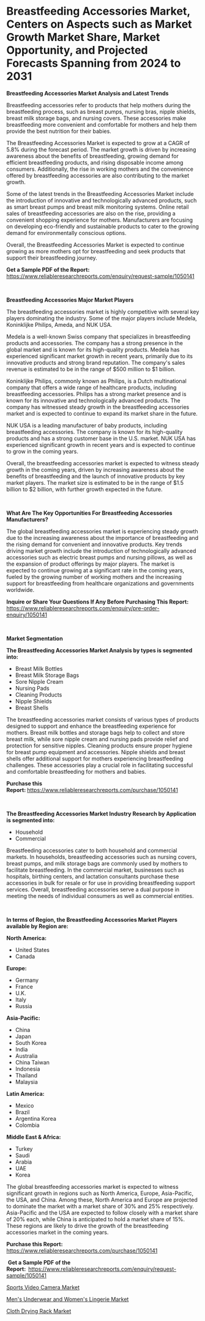 <p><h1>Breastfeeding Accessories Market, Centers on Aspects such as Market Growth Market Share, Market Opportunity, and Projected Forecasts Spanning from 2024 to 2031</h1></p><p><strong>Breastfeeding Accessories Market Analysis and Latest Trends</strong></p>
<p><p>Breastfeeding accessories refer to products that help mothers during the breastfeeding process, such as breast pumps, nursing bras, nipple shields, breast milk storage bags, and nursing covers. These accessories make breastfeeding more convenient and comfortable for mothers and help them provide the best nutrition for their babies.</p><p>The Breastfeeding Accessories Market is expected to grow at a CAGR of 5.8% during the forecast period. The market growth is driven by increasing awareness about the benefits of breastfeeding, growing demand for efficient breastfeeding products, and rising disposable income among consumers. Additionally, the rise in working mothers and the convenience offered by breastfeeding accessories are also contributing to the market growth.</p><p>Some of the latest trends in the Breastfeeding Accessories Market include the introduction of innovative and technologically advanced products, such as smart breast pumps and breast milk monitoring systems. Online retail sales of breastfeeding accessories are also on the rise, providing a convenient shopping experience for mothers. Manufacturers are focusing on developing eco-friendly and sustainable products to cater to the growing demand for environmentally conscious options.</p><p>Overall, the Breastfeeding Accessories Market is expected to continue growing as more mothers opt for breastfeeding and seek products that support their breastfeeding journey.</p></p>
<p><strong>Get a Sample PDF of the Report:&nbsp;</strong> <a href="https://www.reliableresearchreports.com/enquiry/request-sample/1050141">https://www.reliableresearchreports.com/enquiry/request-sample/1050141</a></p>
<p>&nbsp;</p>
<p><strong>Breastfeeding Accessories Major Market Players</strong></p>
<p><p>The breastfeeding accessories market is highly competitive with several key players dominating the industry. Some of the major players include Medela, Koninklijke Philips, Ameda, and NUK USA. </p><p>Medela is a well-known Swiss company that specializes in breastfeeding products and accessories. The company has a strong presence in the global market and is known for its high-quality products. Medela has experienced significant market growth in recent years, primarily due to its innovative products and strong brand reputation. The company's sales revenue is estimated to be in the range of $500 million to $1 billion.</p><p>Koninklijke Philips, commonly known as Philips, is a Dutch multinational company that offers a wide range of healthcare products, including breastfeeding accessories. Philips has a strong market presence and is known for its innovative and technologically advanced products. The company has witnessed steady growth in the breastfeeding accessories market and is expected to continue to expand its market share in the future.</p><p>NUK USA is a leading manufacturer of baby products, including breastfeeding accessories. The company is known for its high-quality products and has a strong customer base in the U.S. market. NUK USA has experienced significant growth in recent years and is expected to continue to grow in the coming years.</p><p>Overall, the breastfeeding accessories market is expected to witness steady growth in the coming years, driven by increasing awareness about the benefits of breastfeeding and the launch of innovative products by key market players. The market size is estimated to be in the range of $1.5 billion to $2 billion, with further growth expected in the future.</p></p>
<p>&nbsp;</p>
<p><strong>What Are The Key Opportunities For Breastfeeding Accessories Manufacturers?</strong></p>
<p><p>The global breastfeeding accessories market is experiencing steady growth due to the increasing awareness about the importance of breastfeeding and the rising demand for convenient and innovative products. Key trends driving market growth include the introduction of technologically advanced accessories such as electric breast pumps and nursing pillows, as well as the expansion of product offerings by major players. The market is expected to continue growing at a significant rate in the coming years, fueled by the growing number of working mothers and the increasing support for breastfeeding from healthcare organizations and governments worldwide.</p></p>
<p><strong>Inquire or Share Your Questions If Any Before Purchasing This Report:</strong> <a href="https://www.reliableresearchreports.com/enquiry/pre-order-enquiry/1050141">https://www.reliableresearchreports.com/enquiry/pre-order-enquiry/1050141</a></p>
<p>&nbsp;</p>
<p><strong>Market Segmentation</strong></p>
<p><strong>The Breastfeeding Accessories Market Analysis by types is segmented into:</strong></p>
<p><ul><li>Breast Milk Bottles</li><li>Breast Milk Storage Bags</li><li>Sore Nipple Cream</li><li>Nursing Pads</li><li>Cleaning Products</li><li>Nipple Shields</li><li>Breast Shells</li></ul></p>
<p><p>The breastfeeding accessories market consists of various types of products designed to support and enhance the breastfeeding experience for mothers. Breast milk bottles and storage bags help to collect and store breast milk, while sore nipple cream and nursing pads provide relief and protection for sensitive nipples. Cleaning products ensure proper hygiene for breast pump equipment and accessories. Nipple shields and breast shells offer additional support for mothers experiencing breastfeeding challenges. These accessories play a crucial role in facilitating successful and comfortable breastfeeding for mothers and babies.</p></p>
<p><strong>Purchase this Report:&nbsp;</strong><a href="https://www.reliableresearchreports.com/purchase/1050141">https://www.reliableresearchreports.com/purchase/1050141</a></p>
<p>&nbsp;</p>
<p><strong>The Breastfeeding Accessories Market Industry Research by Application is segmented into:</strong></p>
<p><ul><li>Household</li><li>Commercial</li></ul></p>
<p><p>Breastfeeding accessories cater to both household and commercial markets. In households, breastfeeding accessories such as nursing covers, breast pumps, and milk storage bags are commonly used by mothers to facilitate breastfeeding. In the commercial market, businesses such as hospitals, birthing centers, and lactation consultants purchase these accessories in bulk for resale or for use in providing breastfeeding support services. Overall, breastfeeding accessories serve a dual purpose in meeting the needs of individual consumers as well as commercial entities.</p></p>
<p>&nbsp;</p>
<p><strong>In terms of Region, the Breastfeeding Accessories Market Players available by Region are:</strong></p>
<p>
    <p> <strong> North America: </strong>
        <ul>
            <li>United States</li>
            <li>Canada</li>
        </ul>
        </p> 
    <p> <strong> Europe: </strong>
        <ul>
            <li>Germany</li>
            <li>France</li>
            <li>U.K.</li>
            <li>Italy</li>
            <li>Russia</li>
        </ul>
        </p> 
    <p> <strong> Asia-Pacific: </strong>
        <ul>
            <li>China</li>
            <li>Japan</li>
            <li>South Korea</li>
            <li>India</li>
            <li>Australia</li>
            <li>China Taiwan</li>
            <li>Indonesia</li>
            <li>Thailand</li>
            <li>Malaysia</li>
        </ul>
        </p> 
    <p> <strong> Latin America: </strong>
        <ul>
            <li>Mexico</li>
            <li>Brazil</li>
            <li>Argentina Korea</li>
            <li>Colombia</li>
        </ul>
        </p> 
    <p> <strong> Middle East & Africa: </strong>
        <ul>
            <li>Turkey</li>
            <li>Saudi</li>
            <li>Arabia</li>
            <li>UAE</li>
            <li>Korea</li>
        </ul>
    </p>
    </p>
<p><p>The global breastfeeding accessories market is expected to witness significant growth in regions such as North America, Europe, Asia-Pacific, the USA, and China. Among these, North America and Europe are projected to dominate the market with a market share of 30% and 25% respectively. Asia-Pacific and the USA are expected to follow closely with a market share of 20% each, while China is anticipated to hold a market share of 15%. These regions are likely to drive the growth of the breastfeeding accessories market in the coming years.</p></p>
<p><strong>Purchase this Report: </strong><a href="https://www.reliableresearchreports.com/purchase/1050141">https://www.reliableresearchreports.com/purchase/1050141</a></p>
<p>&nbsp;<strong>Get a Sample PDF of the Report:&nbsp;&nbsp;</strong><a href="https://www.reliableresearchreports.com/enquiry/request-sample/1050141">https://www.reliableresearchreports.com/enquiry/request-sample/1050141</a></p>
<p><strong></strong></p>
<p><p><a href="https://github.com/pjcfca/Market-Research-Report-List-1/blob/main/sports-video-camera-market.md">Sports Video Camera Market</a></p><p><a href="https://github.com/kathiaseamanalvaradovlprc2h/Market-Research-Report-List-1/blob/main/mens-underwear-and-womens-lingerie-market.md">Men's Underwear and Women's Lingerie Market</a></p><p><a href="https://github.com/wusalecollins540tpqoz/Market-Research-Report-List-1/blob/main/cloth-drying-rack-market.md">Cloth Drying Rack Market</a></p></p>